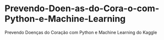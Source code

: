 # Prevendo-Doen-as-do-Cora-o-com-Python-e-Machine-Learning
Prevendo Doenças do Coração com Python e Machine Learning do Kaggle
